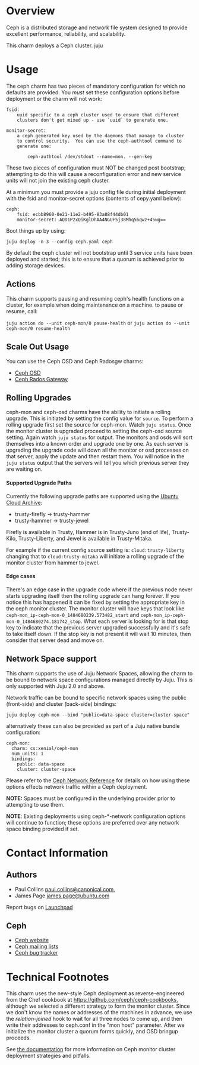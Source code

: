 # Overview

Ceph is a distributed storage and network file system designed to provide
excellent performance, reliability, and scalability.

This charm deploys a Ceph cluster.
juju

# Usage

The ceph charm has two pieces of mandatory configuration for which no defaults
are provided. You _must_ set these configuration options before deployment or the charm will not work:

    fsid:
        uuid specific to a ceph cluster used to ensure that different
        clusters don't get mixed up - use `uuid` to generate one.

    monitor-secret:
        a ceph generated key used by the daemons that manage to cluster
        to control security.  You can use the ceph-authtool command to
        generate one:

            ceph-authtool /dev/stdout --name=mon. --gen-key

These two pieces of configuration must NOT be changed post bootstrap; attempting
to do this will cause a reconfiguration error and new service units will not join
the existing ceph cluster.

At a minimum you must provide a juju config file during initial deployment
with the fsid and monitor-secret options (contents of cepy.yaml below):

    ceph:
        fsid: ecbb8960-0e21-11e2-b495-83a88f44db01
        monitor-secret: AQD1P2xQiKglDhAA4NGUF5j38Mhq56qwz+45wg==

Boot things up by using:

    juju deploy -n 3 --config ceph.yaml ceph

By default the ceph cluster will not bootstrap until 3 service units have been
deployed and started; this is to ensure that a quorum is achieved prior to adding
storage devices.

## Actions

This charm supports pausing and resuming ceph's health functions on a cluster, for example when doing maintenance on a machine. to pause or resume, call:

`juju action do --unit ceph-mon/0 pause-health` or `juju action do --unit ceph-mon/0 resume-health`

## Scale Out Usage

You can use the Ceph OSD and Ceph Radosgw charms:

- [Ceph OSD](https://jujucharms.com/ceph-osd)
- [Ceph Rados Gateway](https://jujucharms.com/ceph-radosgw)

## Rolling Upgrades

ceph-mon and ceph-osd charms have the ability to initiate a rolling upgrade.
This is initiated by setting the config value for `source`.  To perform a
rolling upgrade first set the source for ceph-mon.  Watch `juju status`.
Once the monitor cluster is upgraded proceed to setting the ceph-osd source
setting.  Again watch `juju status` for output.  The monitors and osds will
sort themselves into a known order and upgrade one by one.  As each server is
upgrading the upgrade code will down all the monitor or osd processes on that
server, apply the update and then restart them. You will notice in the
`juju status` output that the servers will tell you which previous server they
are waiting on.

#### Supported Upgrade Paths
Currently the following upgrade paths are supported using 
the [Ubuntu Cloud Archive](https://wiki.ubuntu.com/OpenStack/CloudArchive):
- trusty-firefly -> trusty-hammer
- trusty-hammer -> trusty-jewel

Firefly is available in Trusty, Hammer is in Trusty-Juno (end of life),
Trusty-Kilo, Trusty-Liberty, and Jewel is available in Trusty-Mitaka.

For example if the current config source setting is: `cloud:trusty-liberty`
changing that to `cloud:trusty-mitaka` will initiate a rolling upgrade of 
the monitor cluster from hammer to jewel.

#### Edge cases
There's an edge case in the upgrade code where if the previous node never
starts upgrading itself then the rolling upgrade can hang forever.  If you
notice this has happened it can be fixed by setting the appropriate key in the
ceph monitor cluster. The monitor cluster will have
keys that look like `ceph-mon_ip-ceph-mon-0_1484680239.573482_start` and
`ceph-mon_ip-ceph-mon-0_1484680274.181742_stop`. What each server is looking for
is that stop key to indicate that the previous server upgraded successfully and
it's safe to take itself down.  If the stop key is not present it will wait
10 minutes, then consider that server dead and move on.

## Network Space support

This charm supports the use of Juju Network Spaces, allowing the charm to be bound to network space configurations managed directly by Juju.  This is only supported with Juju 2.0 and above.

Network traffic can be bound to specific network spaces using the public (front-side) and cluster (back-side) bindings:

    juju deploy ceph-mon --bind "public=data-space cluster=cluster-space"

alternatively these can also be provided as part of a Juju native bundle configuration:

    ceph-mon:
      charm: cs:xenial/ceph-mon
      num_units: 1
      bindings:
        public: data-space
        cluster: cluster-space

Please refer to the [Ceph Network Reference](http://docs.ceph.com/docs/master/rados/configuration/network-config-ref) for details on how using these options effects network traffic within a Ceph deployment.

**NOTE:** Spaces must be configured in the underlying provider prior to attempting to use them.

**NOTE**: Existing deployments using ceph-*-network configuration options will continue to function; these options are preferred over any network space binding provided if set.

# Contact Information

## Authors

- Paul Collins <paul.collins@canonical.com>,
- James Page <james.page@ubuntu.com>

Report bugs on [Launchpad](http://bugs.launchpad.net/charms/+source/ceph/+filebug)

## Ceph

- [Ceph website](http://ceph.com)
- [Ceph mailing lists](http://ceph.com/resources/mailing-list-irc/)
- [Ceph bug tracker](http://tracker.ceph.com/projects/ceph)

# Technical Footnotes

This charm uses the new-style Ceph deployment as reverse-engineered from the
Chef cookbook at https://github.com/ceph/ceph-cookbooks, although we selected
a different strategy to form the monitor cluster. Since we don't know the
names *or* addresses of the machines in advance, we use the _relation-joined_
hook to wait for all three nodes to come up, and then write their addresses
to ceph.conf in the "mon host" parameter. After we initialize the monitor
cluster a quorum forms quickly, and OSD bringup proceeds.

See [the documentation](http://ceph.com/docs/master/dev/mon-bootstrap/) for more information on Ceph monitor cluster deployment strategies and pitfalls.
